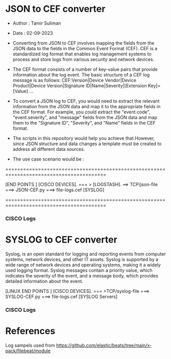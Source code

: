
# JSON to CEF converter
* Author : Tamir Suliman
* Date : 02-09-2023

* Converting from JSON to CEF involves mapping the fields from the JSON data to the fields in the Common Event Format (CEF). CEF is a standardized log format that enables log management systems to process and store logs from various security and network devices.

* The CEF format consists of a number of key-value pairs that provide information about the log event. The basic structure of a CEF log message is as follows:
CEF:Version|Device Vendor|Device Product|Device Version|Signature ID|Name|Severity|[Extension Key]=[Value] ...

* To convert a JSON log to CEF, you would need to extract the relevant information from the JSON data and map it to the appropriate fields in the CEF format. For example, you could extract the "event.code", "event.severity", and "message" fields from the JSON data and map them to the "Signature ID", "Severity", and "Name" fields in the CEF format.

* The scripts in this repository would help you achieve that.However, since JSON structure and data changes a template must be created to address all different data sources.

* The use case scenario would be :

========================================================================================

[END POINTS ]
[CISCO DEVICES]. === > [LOGSTASH]. ==> TCP/json-file ===> JSON-CEF.py ===> file-logs.cef 
[SYSLOG]

========================================================================================
### CISCO Logs

# SYSLOG to CEF converter
Syslog,  is an open standard for logging and reporting events from computer systems, network devices, and other IT assets. Syslog is supported by a wide range of network devices and operating systems, making it a widely used logging format. Syslog messages contain a priority value, which indicates the severity of the event, and a message body, which provides detailed information about the event.

[LINUX END POINTS ]
[CISCO DEVICES]. === >TCP/syslog-file ===> SYSLOG-CEF.py ===> file-logs.cef 
[SYSLOG Servers]


### CISCO Logs 


# References 
Log sampels  used from https://github.com/elastic/beats/tree/main/x-pack/filebeat/module
